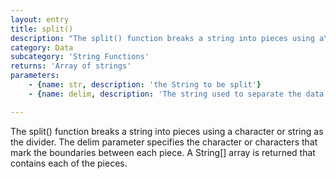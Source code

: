 ```yaml
---
layout: entry
title: split()
description: "The split() function breaks a string into pieces using a\ncharacter or string as the divider. The delim parameter specifies the\ncharacter or characters that mark the boundaries between each piece. A\nString[] array is returned that contains each of the pieces."
category: Data
subcategory: 'String Functions'
returns: 'Array of strings'
parameters:
    - {name: str, description: 'the String to be split'}
    - {name: delim, description: 'The string used to separate the data'}

---
```

The split() function breaks a string into pieces using a
character or string as the divider. The delim parameter specifies the
character or characters that mark the boundaries between each piece. A
String[] array is returned that contains each of the pieces.